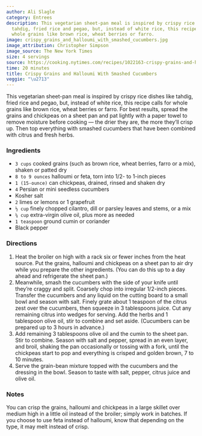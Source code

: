 ```yaml
---
author: Ali Slagle
category: Entrees
description: This vegetarian sheet-pan meal is inspired by crispy rice dishes like
  tahdig, fried rice and pegao, but, instead of white rice, this recipe calls for
  whole grains like brown rice, wheat berries or farro.
image: crispy_grains_and_halloumi_with_smashed_cucumbers.jpg
image_attribution: Christopher Simpson
image_source: The New York Times
size: 4 servings
source: https://cooking.nytimes.com/recipes/1022163-crispy-grains-and-halloumi-with-smashed-cucumbersundefined
time: 20 minutes
title: Crispy Grains and Halloumi With Smashed Cucumbers
veggie: "\u2713"
---
```

This vegetarian sheet-pan meal is inspired by crispy rice dishes like tahdig, fried rice and pegao, but, instead of white rice, this recipe calls for whole grains like brown rice, wheat berries or farro. For best results, spread the grains and chickpeas on a sheet pan and pat lightly with a paper towel to remove moisture before cooking — the drier they are, the more they’ll crisp up. Then top everything with smashed cucumbers that have been combined with citrus and fresh herbs.

### Ingredients

* `3 cups` cooked grains (such as brown rice, wheat berries, farro or a mix), shaken or patted dry 
* `8 to 9 ounces` halloumi or feta, torn into 1/2- to 1-inch pieces 
* `1 (15-ounce)` can chickpeas, drained, rinsed and shaken dry 
* `4` Persian or mini seedless cucumbers 
* Kosher salt 
* `2` limes or lemons or 1 grapefruit 
* `½ cup` finely chopped cilantro, dill or parsley leaves and stems, or a mix 
* `¼ cup` extra-virgin olive oil, plus more as needed 
* `1 teaspoon` ground cumin or coriander 
* Black pepper 

### Directions

1. Heat the broiler on high with a rack six or fewer inches from the heat source. Put the grains, halloumi and chickpeas on a sheet pan to air dry while you prepare the other ingredients. (You can do this up to a day ahead and refrigerate the sheet pan.)
2. Meanwhile, smash the cucumbers with the side of your knife until they’re craggy and split. Coarsely chop into irregular 1/2-inch pieces. Transfer the cucumbers and any liquid on the cutting board to a small bowl and season with salt. Finely grate about 1 teaspoon of the citrus zest over the cucumbers, then squeeze in 3 tablespoons juice. Cut any remaining citrus into wedges for serving. Add the herbs and 1 tablespoon olive oil, stir to combine and set aside. (Cucumbers can be prepared up to 3 hours in advance.)
3. Add remaining 3 tablespoons olive oil and the cumin to the sheet pan. Stir to combine. Season with salt and pepper, spread in an even layer, and broil, shaking the pan occasionally or tossing with a fork, until the chickpeas start to pop and everything is crisped and golden brown, 7 to 10 minutes.
4. Serve the grain-bean mixture topped with the cucumbers and the dressing in the bowl. Season to taste with salt, pepper, citrus juice and olive oil.

### Notes

You can crisp the grains, halloumi and chickpeas in a large skillet over medium high in a little oil instead of the broiler; simply work in batches. If you choose to use feta instead of halloumi, know that depending on the type, it may melt instead of crisp.